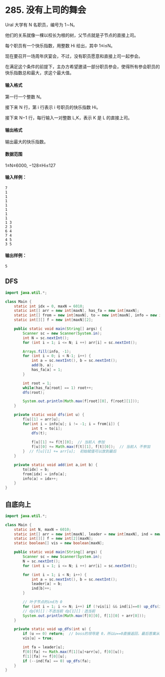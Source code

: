 # 285. 没有上司的舞会

Ural 大学有 N 名职员，编号为 1∼N。

他们的关系就像一棵以校长为根的树，父节点就是子节点的直接上司。

每个职员有一个快乐指数，用整数 Hi 给出，其中 1≤i≤N。

现在要召开一场周年庆宴会，不过，没有职员愿意和直接上司一起参会。

在满足这个条件的前提下，主办方希望邀请一部分职员参会，使得所有参会职员的快乐指数总和最大，求这个最大值。

#### 输入格式

第一行一个整数 N。

接下来 N 行，第 i 行表示 i 号职员的快乐指数 Hi。

接下来 N−1 行，每行输入一对整数 L,K，表示 K 是 L 的直接上司。

#### 输出格式

输出最大的快乐指数。

#### 数据范围

1≤N≤6000, −128≤Hi≤127

#### 输入样例：

```
7
1
1
1
1
1
1
1
1 3
2 3
6 4
7 4
4 5
3 5
```

#### 输出样例：

```
5
```



## DFS

```java
import java.util.*;

class Main {
    static int idx = 0, maxN = 6010;
    static int[] arr = new int[maxN], has_fa = new int[maxN];
    static int[] from = new int[maxN], to = new int[maxN], info = new int[maxN];
    static int[][] f = new int[maxN][2];

    public static void main(String[] args) {
        Scanner sc = new Scanner(System.in);
        int N = sc.nextInt();
        for (int i = 1; i <= N; i ++) arr[i] = sc.nextInt();

        Arrays.fill(info, -1);
        for (int i = 0; i < N-1; i++) {
            int a = sc.nextInt(), b = sc.nextInt();
            add(b, a);
            has_fa[a] = 1;
        }

        int root = 1;
        while(has_fa[root] == 1) root++;
        dfs(root);

        System.out.println(Math.max(f[root][0], f[root][1]));
    }

    private static void dfs(int u) {
        f[u][1] = arr[u];
        for(int i = info[u]; i != -1; i = from[i]) {
            int t = to[i];
            dfs(t);
            
            f[u][1] += f[t][0];  // 当前人 参加
            f[u][0] += Math.max(f[t][1], f[t][0]);  // 当前人 不参加
        }  // f[u][1] += arr[u];  初始赋值可以放到最后
    }

    private static void add(int a,int b) {
        to[idx] = b;
        from[idx] = info[a];
        info[a] = idx++;
    }
}
```



## 自底向上

```java
import java.util.*;

class Main {
    static int N, maxN = 6010;
    static int[] arr = new int[maxN], leader = new int[maxN], ind = new int[maxN];
    static int[][] f = new int[2][maxN];
    static boolean[] vis = new boolean[maxN];

    public static void main(String[] args) {
        Scanner sc = new Scanner(System.in);
        N = sc.nextInt();
        for (int i = 1; i <= N; i ++) arr[i] = sc.nextInt();

        for (int i = 1; i < N; i++) {
            int a = sc.nextInt(), b = sc.nextInt();
            leader[a] = b;
            ind[b]++;
        }

        // 叶子节点的ind为 0
        for (int i = 1; i <= N; i++) if (!vis[i] && ind[i]==0) up_dfs(i);
        // dp[0][]：不选当前 dp[1][]：选当前
        System.out.println(Math.max(f[0][0], f[1][0] + arr[0]));
    }

    private static void up_dfs(int u) {
        if (u == 0) return;  // boss的领导是 0，所以u==0直接返回，最后答案从f[0][...]里返回
        vis[u] = true;

        int fa = leader[u];
        f[0][fa] += Math.max(f[1][u]+arr[u], f[0][u]);
        f[1][fa] += f[0][u];
        if (--ind[fa] == 0) up_dfs(fa);
    }
}
```


